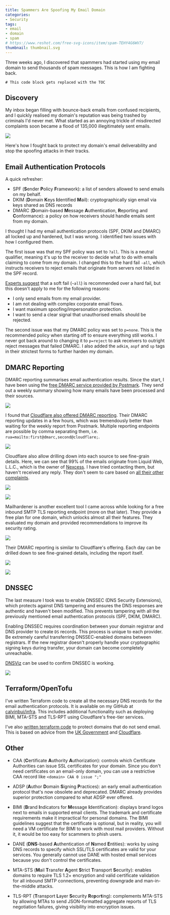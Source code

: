 ```yaml
---
title: Spammers Are Spoofing My Email Domain
categories:
- Security
tags:
- email
- domain
- spam
# https://www.reshot.com/free-svg-icons/item/spam-TEHY4G6WV7/
thumbnail: thumbnail.svg
---
```


Three weeks ago, I discovered that spammers had started using my email domain to send thousands of spam messages. This is how I am fighting back.

<!-- more -->

```toc
# This code block gets replaced with the TOC
```

## Discovery

My inbox began filling with bounce-back emails from confused recipients, and I quickly realised my domain's reputation was being trashed by criminals I'd never met. What started as an annoying trickle of misdirected complaints soon became a flood of 135,000 illegitimately sent emails.

![](spam.png)

Here's how I fought back to protect my domain's email deliverability and stop the spoofing attacks in their tracks.

## Email Authentication Protocols

A quick refresher:

- SPF (**S**ender **P**olicy **F**ramework): a list of senders allowed to send emails on my behalf.
- DKIM (**D**omain **K**eys **I**dentified **M**ail): cryptographically sign email via keys shared as DNS records
- DMARC (**D**omain-based **M**essage **A**uthentication, **R**eporting and **C**onformance): a policy on how receivers should handle emails sent from my domain.

I thought I had my email authentication protocols (SPF, DKIM and DMARC) all locked up and hardened, but I was wrong. I identified two issues with how I configured them.

The first issue was that my SPF policy was set to `?all`. This is a neutral qualifier, meaning it's up to the receiver to decide what to do with emails claiming to come from my domain. I changed this to the hard fail `-all`, which instructs receivers to reject emails that originate from servers not listed in the SPF record.

[Experts suggest](https://www.mailhardener.com/blog/why-mailhardener-recommends-spf-softfail-over-fail) that a soft fail (`~all`) is recommended over a hard fail, but this doesn't apply to me for the following reasons:

- I only send emails from my email provider.
- I am not dealing with complex corporate email flows.
- I want maximum spoofing/impersonation protection.
- I want to send a clear signal that unauthorised emails should be rejected.

The second issue was that my DMARC policy was set to `p=none`. This is the recommended policy when starting off to ensure everything still works. I never got back around to changing it to `p=reject` to ask receivers to outright reject messages that failed DMARC. I also added the `adkim`, `aspf` and `sp` tags in their strictest forms to further harden my domain.

## DMARC Reporting

DMARC reporting summarises email authentication results. Since the start, I have been using the [free DMARC service provided by Postmark](https://dmarc.postmarkapp.com/). They send out a weekly summary showing how many emails have been processed and their sources.

![](postmark.png)

I found that [Cloudflare also offered DMARC reporting](https://developers.cloudflare.com/dmarc-management/). Their DMARC reporting updates in a few hours, which was tremendously better than waiting for the weekly report from Postmark. Multiple reporting endpoints are possible by comma separating them, i.e. `rua=mailto:first@dmarc,second@cloudflare;`.

![](cloudflare-volume.png)

Cloudflare also allow drilling down into each source to see fine-grain details. Here, we can see that 99% of the emails originate from Liquid Web, L.L.C., which is the owner of [Nexcess](https://www.nexcess.net/). I have tried contacting them, but haven't received any reply. They don't seem to care based on [all their other complaints](https://www.spam.org/complaints?f=domain&i=nxcli.io).

![](cloudflare-all-sources.png)

![](cloudflare-source.png)

Mailhardener is another excellent tool I came across while looking for a free inbound SMTP TLS reporting endpoint (more on that later). They provide a free plan for one domain, which unlocks almost all their features. They evaluated my domain and provided recommendations to improve its security rating.

![](mailhardener-overview.png)

Their DMARC reporting is similar to Cloudflare's offering. Each day can be drilled down to see fine-grained details, including the report itself.

![](mailhardener-dmarc.png)

![](mailhardener-source.png)

## DNSSEC

The last measure I took was to enable DNSSEC (DNS Security Extensions), which protects against DNS tampering and ensures the DNS responses are authentic and haven't been modified. This prevents tampering with all the previously mentioned email authentication protocols (SPF, DKIM, DMARC).

Enabling DNSSEC requires coordination between your domain registrar and DNS provider to create `DS` records. This process is unique to each provider. Be extremely careful transferring DNSSEC-enabled domains between registrars. If the new registrar doesn't properly handle your cryptographic signing keys during transfer, your domain can become completely unreachable.

[DNSViz](https://dnsviz.net/) can be used to confirm DNSSEC is working.

![](dnssec.png)

## Terraform/OpenTofu

I've written Terraform code to create all the necessary DNS records for the email authentication protocols. It is available on my GitHub at [calvinbui/infra](https://github.com/calvinbui/infra/tree/master/email). This includes additional functionality such as deploying BIMI, MTA-STS and TLS-RPT using Cloudflare's free-tier services.

I've also [written terraform code](https://github.com/calvinbui/infra/tree/master/no-email) to protect domains that do not send email. This is based on advice from the [UK Government](https://www.gov.uk/guidance/protect-domains-that-dont-send-email) and [Cloudflare](https://www.cloudflare.com/en-gb/learning/dns/dns-records/protect-domains-without-email/).

## Other

- CAA (**C**ertificate **A**uthority **A**uthorization): controls which Certificate Authorities can issue SSL certificates for your domain. Since you don't need certificates on an email-only domain, you can use a restrictive CAA record like `<domain> CAA 0 issue ";"`

- ADSP (**A**uthor **D**omain **S**igning **P**ractices): an early email authentication protocol that's now obsolete and deprecated. DMARC already provides superior protection compared to what ADSP ever offered.

- BIMI (**B**rand **I**ndicators for **M**essage **I**dentification): displays brand logos next to emails in supported email clients. The trademark and certificate requirements make it impractical for personal domains. The BIMI guidelines suggest that the certificate is optional, but in reality, you will need a VM certificate for BIMI to work with most mail providers. Without it, it would be too easy for scammers to phish users.

- DANE (**DNS**-based **A**uthentication of **N**amed **E**ntities): works by using DNS records to specify which SSL/TLS certificates are valid for your services. You generally cannot use DANE with hosted email services because you don't control the certificates.

- MTA-STS (**M**ail **T**ransfer **A**gent **S**trict **T**ransport **S**ecurity): enables domains to require TLS 1.2+ encryption and valid certificate validation for all inbound SMTP connections, preventing downgrade and man-in-the-middle attacks.

- TLS-RPT (**T**ransport **L**ayer **S**ecurity **R**e**p**or**t**ing): complements MTA-STS by allowing MTAs to send JSON-formatted aggregate reports of TLS negotiation failures, giving visibility into encryption issues.
